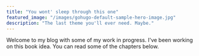 ```yaml
---
title: "You wont' sleep through this one"
featured_image: "/images/gohugo-default-sample-hero-image.jpg"
description: "The last theme you'll ever need. Maybe."
---
```


Welcome to my blog with some of my work in progress. I've been working on this book idea. You can read some of the chapters below.
